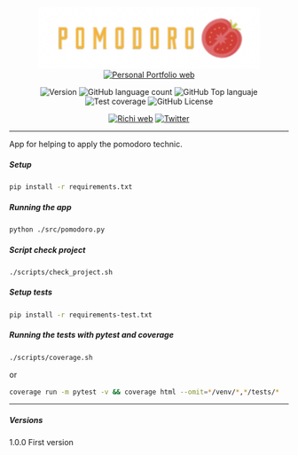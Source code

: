 <div align="center">
<img src="./docs/static/img/logo_app.png" alt="drawing" width="400"/>
<a href="https://richionline-portfolio.nw.r.appspot.com"><img src="https://falken-home.herokuapp.com/static/home_project/img/falken_logo.png" width=50 alt="Personal Portfolio web"></a>

![Version](https://img.shields.io/badge/version-1.0.0-blue) ![GitHub language count](https://img.shields.io/github/languages/count/falken20/pomodoro) ![GitHub Top languaje](https://img.shields.io/github/languages/top/falken20/pomodoro) ![Test coverage](https://img.shields.io/badge/test%20coverage-0%25-green) ![GitHub License](https://img.shields.io/github/license/falken20/pomodoro)


[![Richi web](https://img.shields.io/badge/web-richionline-blue)](https://richionline-portfolio.nw.r.appspot.com) [![Twitter](https://img.shields.io/twitter/follow/richionline?style=social)](https://twitter.com/richionline)

</div>


---
App for helping to apply the pomodoro technic.


##### Setup

```bash
pip install -r requirements.txt
```

##### Running the app

```bash
python ./src/pomodoro.py
```

##### Script check project

```bash
./scripts/check_project.sh
```

##### Setup tests

```bash
pip install -r requirements-test.txt
```

##### Running the tests with pytest and coverage

```bash
./scripts/coverage.sh
```
or
```bash
coverage run -m pytest -v && coverage html --omit=*/venv/*,*/tests/*
```
---

##### Versions

1.0.0 First version
